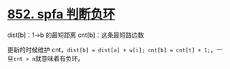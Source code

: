 # [852. spfa 判断负环](https://www.acwing.com/activity/content/problem/content/921/1/)

dist[b]：1->b 的最短距离
cnt[b]：这条最短路边数

更新的时候维护 cnt，`dist[b] = dist[a] + w[i]; cnt[b] = cnt[t] + 1;`，一旦`cnt > n`就意味着有负环。
